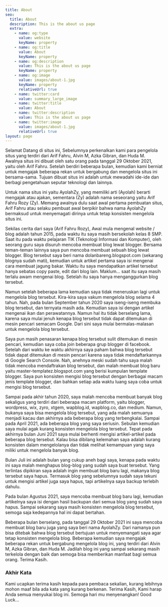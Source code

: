 ```yaml
---
title: About
seo:
  title: About
  description: This is the about us page
  extra:
    - name: og:type
      value: website
      keyName: property
    - name: og:title
      value: About
      keyName: property
    - name: og:description
      value: This is the about us page
      keyName: property
    - name: og:image
      value: images/about-1.jpg
      keyName: property
      relativeUrl: true
    - name: twitter:card
      value: summary_large_image
    - name: twitter:title
      value: About
    - name: twitter:description
      value: This is the about us page
    - name: twitter:image
      value: images/about-1.jpg
      relativeUrl: true
layout: page
---
```


Selamat Datang di situs ini, 
Sebelumnya perkenalkan kami para pengelola situs yang terdiri dari Arif Fahru, Alvin M, Azka Gibran, dan Huda M. Awalnya situs ini dibuat oleh satu orang pada tanggal 29 Oktober 2021, yaitu oleh Arif Fahru. Setelah berdiri beberapa bulan, kemudian kami berniat untuk mengajak beberapa rekan untuk bergabung dan mengelola situs ini bersama-sama. Tujuan dibuat situs ini adalah untuk mewadahi ide-ide dan berbagi pengetahuan seputar teknologi dan lainnya. 

Untuk nama situs ini yaitu AyolahZy, yang memiliki arti (Ayolah) berarti mengajak atau ajakan, sementara (Zy) adalah nama seseorang yaitu Arif Fahru Rozy (Zy). Memang awalnya dulu saat awal pertama pembuatan situs, Arif Fahru atau selaku pembuat awal berpikir bahwa nama AyolahZy bermaksud untuk menyemagati dirinya untuk tetap konsisten mengelola situs ini. 

Sekilas cerita dari saya (Arif Fahru Rozy),
Awal mula mengenal website / blog adalah tahun 2015, pada waktu itu saya masih bersekolah kelas 8 SMP. Saat itu pada waktu pelajaran TIK (Teknologi Informasi dan Komputer), oleh seorang guru saya disuruh mencoba membuat blog lewat blogger. Bersama teman-teman lainnya saya pun mencoba membuat sebuah blog lewat blogger. Blog tersebut saya beri nama dolanbareng.blogspot.com (sekarang blognya sudah mati), kemudian untuk artikel pertama saya isi mengenai cara membuat jagung bakar. Waktu itu saya mendapatkan artikel tersebut hanya sebatas copy paste, edit dari blog lain. Maklum... saat itu saya masih terlalu awam mengenai blog. Setelah itu saya hanya menganggurkan blog tersebut.

Namun setelah beberapa lama kemudian saya tidak meneruskan lagi untuk mengelola blog tersebut. Kira-kira saya vakum mengelola blog selama 4 tahun. Nah, pada bulan September tahun 2020 saya iseng-iseng membuka blog tersebut, dan ternyata masih ada. Kemudian saya isi dengan artikel mengenai ikan dan perawatannya. Namun hal itu tidak berselang lama, karena saya mulai jenuh kenapa blog tersebut tidak dapat ditemukan di mesin pencari semacam Google. Dari sini saya mulai bermalas-malasan untuk mengelola blog tersebut. 

Saya pun masih penasaran kenapa blog tersebut sulit ditemukan di mesin pencari, kemudian saya coba join beberapa grup blogger di facebook. Setelah dari waktu ke waktu akhirnya saya paham bahwa blog tersebut tidak dapat ditemukan di mesin pencari karena saya tidak mendaftarkannya di Google Search Console. Nah, anehnya meski sudah tahu saya malah tidak mencoba mendaftrakan blog tersebut, dan malah membuat blog baru yaitu master-templatez.blogspot.com yang berisi kumpulan template blogger. Saya pun konsisten mengisi blog tersebut dengan berbagai macam jenis template blogger, dan bahkan setiap ada waktu luang saya coba untuk mengisi blog tersebut. 

Sampai pada akhir tahun 2020, saya malah mencoba membuat banyak blog sekaligus yang terdiri dari beberapa macam platform, yaitu blogger, wordpress, wix, zyro, xtgem, wapblog.id, wapblog.co, dan medium. Namun, bukanya saya bisa mengelola blog tersebut, yang ada malah semuanya menjadi kacau dan akhirnya ada beberapa blog yang terbengkalai. Sampai pada April 2021, ada beberapa blog yang saya seriusin. Sebulan kemudian saya mulai agak kurang konsisten mengelola blog tersebut. Tepat pada akhirnya bulan Juni 2021 saya mulai berhenti mengisi artikel-artikel pada beberapa blog tersebut. Kalau bisa dibilang kelemahan saya adalah kurang konsisten dalam mengelolanya dan tidak melihat kemampuan yang saya miliki untuk mengelola banyak blog.

Bulan Juli ini adalah bulan yang cukup aneh bagi saya, kenapa pada waktu ini saya malah menghapus blog-blog yang sudah saya buat tersebut. Yang terlintas dipikiran saya adalah ingin membuat blog baru lagi, makanya blog tersebut saya hapus. Termasuk blog yang sebelumnya sudah saya tekuni untuk mengisi artikel juga saya hapus, tapi artikelnya saya backup terlebih dahulu. 

Pada bulan Agustus 2021, saya mencoba membuat blog baru lagi, kemudian artikelnya saya isi dengan hasil backupan dari semua blog yang sudah saya hapus. Sampai sekarang saya masih konsisten mengelola blog tersebut, semoga saja kedepannya hal ini dapat bertahan. 

Beberapa bulan berselang, pada tanggal 29 Oktober 2021 ini saya mencoba membuat blog baru juga yang saya beri nama AyolahZy. Dari namanya pun bisa ditebak bahwa blog tersebut bertujuan untuk menyemangati saya agar tetap konsisten mengelola blog. Beberapa kemudian saya mengajak beberapa rekan untuk bergabung mengelola blog ini, yang terdiri dari Alvin M, Azka Gibran, dan Huda M. Jadilah blog ini yang sampai sekarang masih terkelola dengan baik dan semoga bisa memberikan manfaat bagi semua orang. Terima Kasih.

### Akhir Kata
Kami ucapkan terima kasih kepada para pembaca sekalian, kurang lebihnya mohon maaf bila ada kata yang kurang berkenan. Terima Kasih, Kami harap Anda semua menyukai blog ini. Semoga hari mu menyenangkan! Good Luck...
